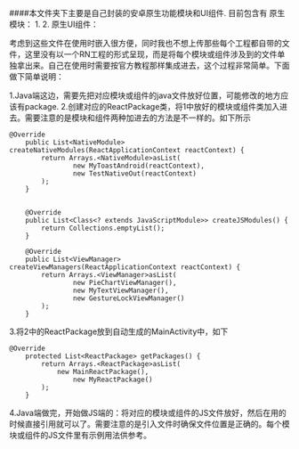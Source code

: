 ####本文件夹下主要是自己封装的安卓原生功能模块和UI组件.
目前包含有
原生模块：
1.
2.
原生UI组件：



考虑到这些文件在使用时嵌入很方便，同时我也不想上传那些每个工程都自带的文件，这里没有以一个RN工程的形式呈现，而是将每个模块或组件涉及到的文件单独拿出来。自己在使用时需要按官方教程那样集成进去，这个过程非常简单。下面做下简单说明：

1.Java端这边，需要先把对应模块或组件的java文件放好位置，可能修改的地方应该有package.
2.创建对应的ReactPackage类，将1中放好的模块或组件类加入进去。需要注意的是模块和组件两种加进去的方法是不一样的。如下所示

```
@Override
    public List<NativeModule> createNativeModules(ReactApplicationContext reactContext) {
        return Arrays.<NativeModule>asList(
                new MyToastAndroid(reactContext),
                new TestNativeOut(reactContext)
        );
    }


    @Override
    public List<Class<? extends JavaScriptModule>> createJSModules() {
        return Collections.emptyList();
    }

    @Override
    public List<ViewManager> createViewManagers(ReactApplicationContext reactContext) {
        return Arrays.<ViewManager>asList(
                new PieChartViewManager(),
                new MyTextViewManager(),
                new GestureLockViewManager()
        );
    }
```

3.将2中的ReactPackage放到自动生成的MainActivity中，如下
```
@Override
    protected List<ReactPackage> getPackages() {
        return Arrays.<ReactPackage>asList(
            new MainReactPackage(),
                new MyReactPackage()
        );
    }
```

4.Java端做完，开始做JS端的：将对应的模块或组件的JS文件放好，然后在用的时候直接引用就可以了。需要注意的是引入文件时确保文件位置是正确的。每个模块或组件的JS文件里有示例用法供参考。

